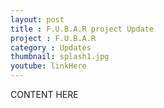 ```yaml
---
layout: post
title : F.U.B.A.R project Update
project : F.U.B.A.R
category : Updates
thumbnail: splash1.jpg
youtube: linkHere
---
```

CONTENT HERE